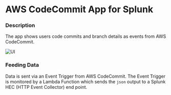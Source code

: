 # AWS CodeCommit App for Splunk
  
### Description
The app shows users code commits and branch details as events from AWS CodeCommit.  
  
![UI](https://github.com/anthonygrees/lambda_codecommit/images/ui.png)
  
### Feeding Data
Data is sent via an Event Trigger from AWS CodeCommit.  The Event Trigger is monitored by a Lambda Function which sends the `json` output to a Splunk HEC (HTTP Event Collector) end point.  
  
  
